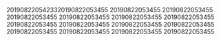 2019082205423320190822053455
20190822053455
20190822053455
20190822053455
20190822053455
20190822053455
20190822053455
20190822053455
20190822053455
20190822053455
20190822053455
20190822053455
20190822053455
20190822053455
20190822053455
